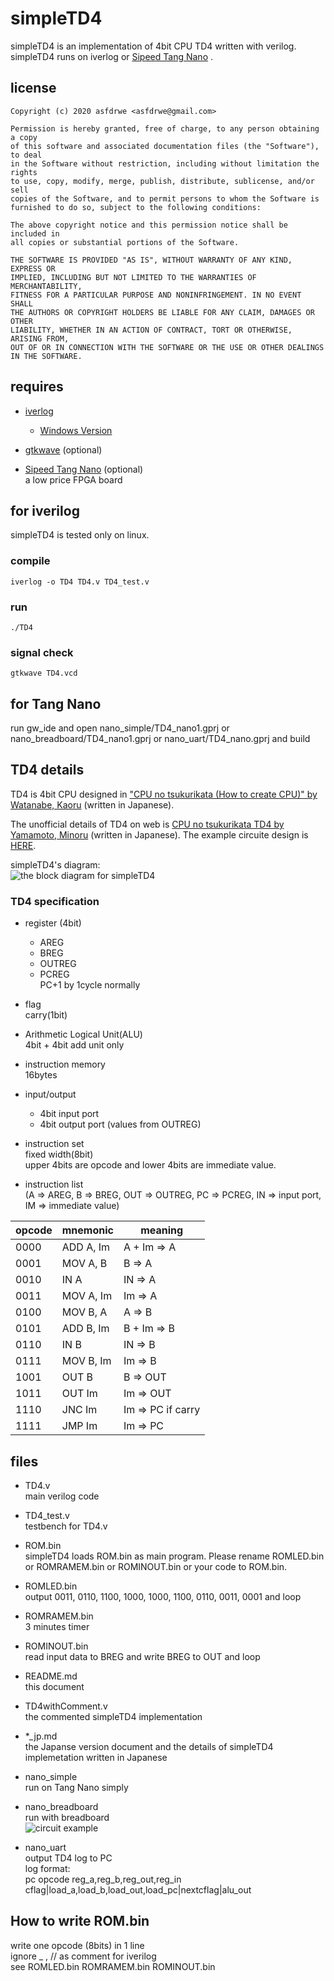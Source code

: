 # simpleTD4 
simpleTD4 is an implementation of 4bit CPU TD4 written with verilog.
simpleTD4 runs on iverlog or [Sipeed Tang Nano](https://tangnano.sipeed.com/en/) .

## license
  ```
Copyright (c) 2020 asfdrwe <asfdrwe@gmail.com>

Permission is hereby granted, free of charge, to any person obtaining a copy 
of this software and associated documentation files (the "Software"), to deal 
in the Software without restriction, including without limitation the rights 
to use, copy, modify, merge, publish, distribute, sublicense, and/or sell 
copies of the Software, and to permit persons to whom the Software is 
furnished to do so, subject to the following conditions:

The above copyright notice and this permission notice shall be included in 
all copies or substantial portions of the Software.

THE SOFTWARE IS PROVIDED "AS IS", WITHOUT WARRANTY OF ANY KIND, EXPRESS OR 
IMPLIED, INCLUDING BUT NOT LIMITED TO THE WARRANTIES OF MERCHANTABILITY, 
FITNESS FOR A PARTICULAR PURPOSE AND NONINFRINGEMENT. IN NO EVENT SHALL 
THE AUTHORS OR COPYRIGHT HOLDERS BE LIABLE FOR ANY CLAIM, DAMAGES OR OTHER 
LIABILITY, WHETHER IN AN ACTION OF CONTRACT, TORT OR OTHERWISE, ARISING FROM, 
OUT OF OR IN CONNECTION WITH THE SOFTWARE OR THE USE OR OTHER DEALINGS 
IN THE SOFTWARE.
  ```

## requires
- [iverlog](http://iverilog.icarus.com/)
	- [Windows Version](http://bleyer.org/icarus/)
- [gtkwave](http://gtkwave.sourceforge.net/) (optional)

- [Sipeed Tang Nano](https://tangnano.sipeed.com/en/) (optional)  
a low price FPGA board


## for iverilog
simpleTD4 is tested only on linux.

### compile
   ```
iverlog -o TD4 TD4.v TD4_test.v
   ```

### run
   ```
./TD4
   ```

### signal check
   ```
gtkwave TD4.vcd
   ```

## for Tang Nano
run gw_ide and open nano\_simple/TD4\_nano1.gprj or nano\_breadboard/TD4\_nano1.gprj or nano\_uart/TD4\_nano.gprj and build

## TD4 details
TD4 is 4bit CPU designed in ["CPU no tsukurikata (How to create CPU)" by Watanabe, Kaoru](https://www.amazon.co.jp/dp/4839909865/) (written in Japanese).

The unofficial details of TD4 on web is [CPU no tsukurikata TD4 by Yamamoto, Minoru](http://xyama.sakura.ne.jp/hp/4bitCPU_TD4.html) (written in Japanese). The example circuite design is [HERE](http://xyama.sakura.ne.jp/4bitCPU_TD4/4bitCPU_TD4x.gif).

simpleTD4's diagram:  
![the block diagram for simpleTD4](images/TD4_block_diagram.png)

### TD4 specification
- register (4bit)
	- AREG
	- BREG
	- OUTREG
	- PCREG  
	PC+1 by 1cycle normally
- flag  
carry(1bit)
- Arithmetic Logical Unit(ALU)  
4bit + 4bit add unit only
- instruction memory  
16bytes
- input/output
	- 4bit input port
	- 4bit output port (values from OUTREG)
- instruction set  
fixed width(8bit)  
upper 4bits are opcode and lower 4bits are immediate value.

- instruction list  
(A => AREG, B => BREG, OUT => OUTREG, PC => PCREG, IN => input port, IM => immediate value)

| opcode | mnemonic | meaning |
|----|----|----|
| 0000 | ADD A, Im | A + Im => A       	|
| 0001 | MOV A, B  | B => A             |
| 0010 | IN A      | IN => A		|
| 0011 | MOV A, Im | Im => A            |
| 0100 | MOV B, A  | A => B             |
| 0101 | ADD B, Im | B + Im => B        |
| 0110 | IN B      | IN => B	 	|
| 0111 | MOV B, Im | Im => B     	|
| 1001 | OUT B     | B => OUT     	|
| 1011 | OUT Im    | Im => OUT		|
| 1110 | JNC Im    | Im => PC if carry	|
| 1111 | JMP Im    | Im => PC           |


## files
- TD4.v  
main verilog code
- TD4_test.v  
testbench for TD4.v

- ROM.bin  
simpleTD4 loads ROM.bin as main program.
Please rename ROMLED.bin or ROMRAMEM.bin or ROMINOUT.bin or your code to ROM.bin.
- ROMLED.bin  
output 0011, 0110, 1100, 1000, 1000, 1100, 0110, 0011, 0001 and loop 
- ROMRAMEM.bin  
3 minutes timer 
- ROMINOUT.bin  
read input data to BREG and write BREG to OUT and loop

- README.md  
this document

- TD4withComment.v  
the commented simpleTD4 implementation

- *\_jp.md  
the Japanse version document and the details of simpleTD4 implemetation written in Japanese

- nano\_simple  
run on Tang Nano simply

- nano\_breadboard  
run with breadboard   
![circuit example](images/tangnano.png)

- nano\_uart  
output TD4 log to PC   
log format:  
pc opcode reg\_a,reg\_b,reg\_out,reg\_in cflag|load\_a,load\_b,load\_out,load\_pc|nextcflag|alu\_out

## How to write ROM.bin
write one opcode (8bits) in 1 line  
ignore \_ , // as comment for iverilog   
see ROMLED.bin ROMRAMEM.bin ROMINOUT.bin  
